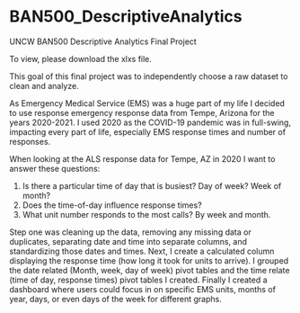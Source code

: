 # BAN500_DescriptiveAnalytics
UNCW BAN500 Descriptive Analytics Final Project

To view, please download the xlxs file.

This goal of this final project was to independently choose a raw dataset to clean and analyze. 

As Emergency Medical Service (EMS) was a huge part of my life I decided to use response emergency response data from Tempe, Arizona for the years 2020-2021. I used 2020 as the COVID-19 pandemic was in full-swing, impacting every part of life, especially EMS response times and number of responses.

When looking at the ALS response data for Tempe, AZ in 2020 I want to answer these questions:
1.	Is there a particular time of day that is busiest? Day of week? Week of month?
2.	Does the time-of-day influence response times?
3.	What unit number responds to the most calls? By week and month.

Step one was cleaning up the data, removing any missing data or duplicates, separating date and time into separate columns, and standardizing those dates and times.
Next, I create a calculated column displaying the response time (how long it took for units to arrive).
I grouped the date related (Month, week, day of week) pivot tables and the time relate (time of day, response times) pivot tables I created. 
Finally I created a dashboard where users could focus in on specific EMS units, months of year, days, or even days of the week for different graphs. 
